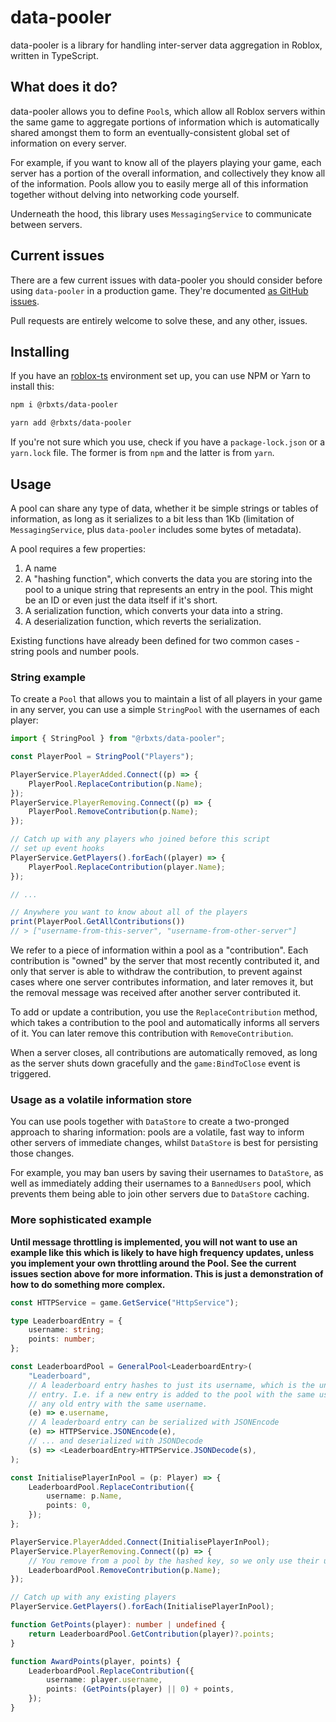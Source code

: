 # data-pooler

data-pooler is a library for handling inter-server data aggregation in Roblox, written in TypeScript.

## What does it do?

data-pooler allows you to define `Pool`s, which allow all Roblox servers within the same game to aggregate
portions of information which is automatically shared amongst them to form an eventually-consistent
global set of information on every server.

For example, if you want to know all of the players playing your game, each server has a portion of the
overall information, and collectively they know all of the information. Pools allow you to easily
merge all of this information together without delving into networking code yourself.

Underneath the hood, this library uses `MessagingService` to communicate between servers.

## Current issues

There are a few current issues with data-pooler you should consider before using `data-pooler` in a
production game. They're documented [as GitHub issues](https://github.com/ashleydavies/data-pooler/issues).

Pull requests are entirely welcome to solve these, and any other, issues.

## Installing

If you have an [roblox-ts](https://roblox-ts.com) environment set up, you can use NPM or Yarn to install this:

```bash
npm i @rbxts/data-pooler
```

```bash
yarn add @rbxts/data-pooler
```

If you're not sure which you use, check if you have a `package-lock.json` or a `yarn.lock` file. The former
is from `npm` and the latter is from `yarn`.

## Usage

A pool can share any type of data, whether it be simple strings or tables of information, as long as
it serializes to a bit less than 1Kb (limitation of `MessagingService`, plus `data-pooler`
includes some bytes of metadata).

A pool requires a few properties:

1. A name
2. A "hashing function", which converts the data you are storing into the pool to a unique string that
   represents an entry in the pool. This might be an ID or even just the data itself if it's short.
3. A serialization function, which converts your data into a string.
4. A deserialization function, which reverts the serialization.

Existing functions have already been defined for two common cases - string pools and number pools.

### String example

To create a `Pool` that allows you to maintain a list of all players in your game in any server,
you can use a simple `StringPool` with the usernames of each player:

```typescript
import { StringPool } from "@rbxts/data-pooler";

const PlayerPool = StringPool("Players");

PlayerService.PlayerAdded.Connect((p) => {
    PlayerPool.ReplaceContribution(p.Name);
});
PlayerService.PlayerRemoving.Connect((p) => {
    PlayerPool.RemoveContribution(p.Name);
});

// Catch up with any players who joined before this script
// set up event hooks
PlayerService.GetPlayers().forEach((player) => {
    PlayerPool.ReplaceContribution(player.Name);
});

// ...

// Anywhere you want to know about all of the players
print(PlayerPool.GetAllContributions())
// > ["username-from-this-server", "username-from-other-server"]
```

We refer to a piece of information within a pool as a "contribution".
Each contribution is "owned" by the server that most recently contributed it,
and only that server is able to withdraw the contribution, to prevent against
cases where one server contributes information, and later removes it, but
the removal message was received after another server contributed it.

To add or update a contribution, you use the `ReplaceContribution` method, which
takes a contribution to the pool and automatically informs all servers of it. You
can later remove this contribution with `RemoveContribution`.

When a server closes, all contributions are automatically removed, as long as
the server shuts down gracefully and the `game:BindToClose` event is triggered.

### Usage as a volatile information store

You can use pools together with `DataStore` to create a two-pronged approach
to sharing information: pools are a volatile, fast way to inform other servers
of immediate changes, whilst `DataStore` is best for persisting those changes.

For example, you may ban users by saving their usernames to `DataStore`, as well
as immediately adding their usernames to a `BannedUsers` pool, which prevents
them being able to join other servers due to `DataStore` caching.

### More sophisticated example

**Until message throttling is implemented, you will not want to use
an example like this which is likely to have high frequency updates,
unless you implement your own throttling around the Pool. See the current
issues section above for more information. This is just a demonstration of
how to do something more complex.**

```typescript
const HTTPService = game.GetService("HttpService");

type LeaderboardEntry = {
    username: string;
    points: number;
};

const LeaderboardPool = GeneralPool<LeaderboardEntry>(
    "Leaderboard",
    // A leaderboard entry hashes to just its username, which is the unique key for a single
    // entry. I.e. if a new entry is added to the pool with the same username, it overwrites
    // any old entry with the same username.
    (e) => e.username,
    // A leaderboard entry can be serialized with JSONEncode
    (e) => HTTPService.JSONEncode(e),
    // ... and deserialized with JSONDecode
    (s) => <LeaderboardEntry>HTTPService.JSONDecode(s),
);

const InitialisePlayerInPool = (p: Player) => {
    LeaderboardPool.ReplaceContribution({
        username: p.Name,
        points: 0,
    });
};

PlayerService.PlayerAdded.Connect(InitialisePlayerInPool);
PlayerService.PlayerRemoving.Connect((p) => {
    // You remove from a pool by the hashed key, so we only use their username
    LeaderboardPool.RemoveContribution(p.Name);
});

// Catch up with any existing players
PlayerService.GetPlayers().forEach(InitialisePlayerInPool);

function GetPoints(player): number | undefined {
    return LeaderboardPool.GetContribution(player)?.points;
}

function AwardPoints(player, points) {
    LeaderboardPool.ReplaceContribution({
        username: player.username,
        points: (GetPoints(player) || 0) + points,
    });
}
```
